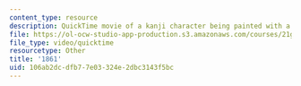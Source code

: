 ```yaml
---
content_type: resource
description: QuickTime movie of a kanji character being painted with a brush.
file: https://ol-ocw-studio-app-production.s3.amazonaws.com/courses/21g-504-japanese-iv-spring-2009/106ab2dcdfb77e03324e2dbc3143f5bc_1861.mov
file_type: video/quicktime
resourcetype: Other
title: '1861'
uid: 106ab2dc-dfb7-7e03-324e-2dbc3143f5bc
---
```


